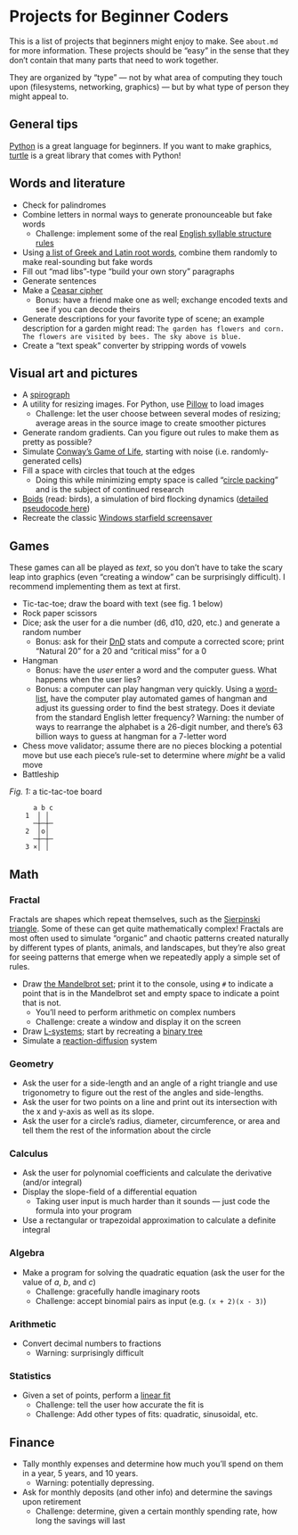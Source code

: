 # Projects for Beginner Coders

This is a list of projects that beginners might enjoy to make. See `about.md`
for more information. These projects should be “easy” in the sense that they
don’t contain that many parts that need to work together.

They are organized by “type” — not by what area of computing they touch upon
(filesystems, networking, graphics) — but by what type of person they might
appeal to.

## General tips

[Python] is a great language for beginners. If you want to make graphics,
[turtle] is a great library that comes with Python!

## Words and literature

* Check for palindromes
* Combine letters in normal ways to generate pronounceable but fake words
  * Challenge: implement some of the real [English syllable structure rules][syl]
* Using [a list of Greek and Latin root words][roots], combine them randomly to
  make real-sounding but fake words
* Fill out “mad libs”-type “build your own story” paragraphs
* Generate sentences
* Make a [Ceasar cipher][ceasar]
  * Bonus: have a friend make one as well; exchange encoded texts and see if you
    can decode theirs
* Generate descriptions for your favorite type of scene; an example description
  for a garden might read: `The garden has flowers and corn. The flowers are
  visited by bees. The sky above is blue.`
* Create a “text speak” converter by stripping words of vowels

## Visual art and pictures

* A [spirograph]
* A utility for resizing images. For Python, use [Pillow] to load images
  * Challenge: let the user choose between several modes of resizing; average
    areas in the source image to create smoother pictures
* Generate random gradients. Can you figure out rules to make them as pretty as
  possible?
* Simulate [Conway’s Game of Life][conway], starting with noise (i.e.
  randomly-generated cells)
* Fill a space with circles that touch at the edges
  * Doing this while minimizing empty space is called “[circle packing][circlepacking]”
    and is the subject of continued research
* [Boids] (read: birds), a simulation of bird flocking dynamics ([detailed
  pseudocode here][boidscode])
* Recreate the classic [Windows starfield screensaver][starfield]

## Games

These games can all be played as *text*, so you don’t have to take the scary
leap into graphics (even “creating a window” can be surprisingly difficult). I
recommend implementing them as text at first.

* Tic-tac-toe; draw the board with text (see fig. 1 below)
* Rock paper scissors
* Dice; ask the user for a die number (d6, d10, d20, etc.) and generate a random
  number
  * Bonus: ask for their [DnD] stats and compute a corrected score; print
    “Natural 20” for a 20 and “critical miss” for a 0
* Hangman
  * Bonus: have the *user* enter a word and the computer guess. What happens
    when the user lies?
  * Bonus: a computer can play hangman very quickly. Using a
    [word-list][corncob], have the computer play automated games of hangman and
    adjust its guessing order to find the best strategy. Does it deviate from
    the standard English letter frequency? Warning: the number of ways to
    rearrange the alphabet is a 26-digit number, and there’s 63 billion ways to
    guess at hangman for a 7-letter word
* Chess move validator; assume there are no pieces blocking a potential move but
  use each piece’s rule-set to determine where *might* be a valid move
* Battleship

*Fig. 1:* a tic-tac-toe board

          a b c
        1  │ │
          ─┼─┼─
        2  │o│
          ─┼─┼─
        3 ×│ │

## Math

### Fractal

Fractals are shapes which repeat themselves, such as the [Sierpinski
triangle][sierpinski]. Some of these can get quite mathematically complex!
Fractals are most often used to simulate “organic” and chaotic patterns created
naturally by different types of plants, animals, and landscapes, but they’re
also great for seeing patterns that emerge when we repeatedly apply a simple set
of rules.

* Draw [the Mandelbrot set][mandelbrot]; print it to the console, using `#` to
  indicate a point that is in the Mandelbrot set and empty space to indicate a
  point that is not.
  * You’ll need to perform arithmetic on complex numbers
  * Challenge: create a window and display it on the screen
* Draw [L-systems]; start by recreating a [binary tree][btree]
* Simulate a [reaction-diffusion][reactiondiffusion] system

### Geometry

* Ask the user for a side-length and an angle of a right triangle and use
  trigonometry to figure out the rest of the angles and side-lengths.
* Ask the user for two points on a line and print out its intersection with the
  x and y-axis as well as its slope.
* Ask the user for a circle’s radius, diameter, circumference, or area and tell
  them the rest of the information about the circle

### Calculus

* Ask the user for polynomial coefficients and calculate the derivative (and/or
  integral)
* Display the slope-field of a differential equation
  * Taking user input is much harder than it sounds — just code the formula into
    your program
* Use a rectangular or trapezoidal approximation to calculate a definite integral

### Algebra

* Make a program for solving the quadratic equation (ask the user for the value
  of *a*, *b*, and *c*)
  * Challenge: gracefully handle imaginary roots
  * Challenge: accept binomial pairs as input (e.g. `(x + 2)(x - 3)`)

### Arithmetic

* Convert decimal numbers to fractions
  * Warning: surprisingly difficult

### Statistics

* Given a set of points, perform a [linear fit][linearfit]
  * Challenge: tell the user how accurate the fit is
  * Challenge: Add other types of fits: quadratic, sinusoidal, etc.

## Finance

* Tally monthly expenses and determine how much you’ll spend on them in a year,
  5 years, and 10 years.
  * Warning: potentially depressing.
* Ask for monthly deposits (and other info) and determine the savings upon
  retirement
  * Challenge: determine, given a certain monthly spending rate, how long the
    savings will last

[karan]: https://github.com/karan/Projects
[turtle]: https://docs.python.org/3/library/turtle.html
[mandelbrot]: https://en.wikipedia.org/wiki/Mandelbrot_set
[spirograph]: https://en.wikipedia.org/wiki/Spirograph
[syl]: http://clas.mq.edu.au/speech/phonetics/phonology/syllable/syll_structure.html
[roots]: https://en.wikipedia.org/wiki/List_of_Greek_and_Latin_roots_in_English
[ceasar]: https://en.wikipedia.org/wiki/Caesar_cipher
[DnD]: https://en.wikipedia.org/wiki/Dungeons_%26_Dragons
[sierpinski]: https://en.wikipedia.org/wiki/Sierpinski_triangle
[Pillow]: https://pillow.readthedocs.io/en/latest/
[linearfit]: https://en.wikipedia.org/wiki/Linear_regression
[conway]: https://en.wikipedia.org/wiki/Conway%27s_Game_of_Life
[circlepacking]: https://en.wikipedia.org/wiki/Circle_packing
[Python]: https://www.python.org/
[Boids]: https://en.wikipedia.org/wiki/Boids
[boidscode]: http://www.kfish.org/boids/pseudocode.html
[L-systems]: https://en.wikipedia.org/wiki/L-system
[btree]: https://en.wikipedia.org/wiki/File:Graftal7.png
[reactiondiffusion]: https://en.wikipedia.org/wiki/Reaction%E2%80%93diffusion_system
[starfield]: https://youtu.be/SiSXDEIu3GI?t=12
[corncob]: http://www.mieliestronk.com/wordlist.html
